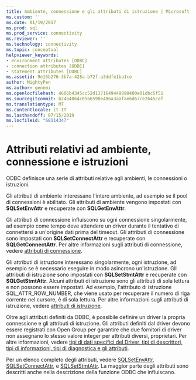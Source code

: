 ```yaml
---
title: Ambiente, connessione e gli attributi di istruzione | Microsoft Docs
ms.custom: ''
ms.date: 01/19/2017
ms.prod: sql
ms.prod_service: connectivity
ms.reviewer: ''
ms.technology: connectivity
ms.topic: conceptual
helpviewer_keywords:
- environment attributes [ODBC]
- connection attributes [ODBC]
- statement attributes [ODBC]
ms.assetid: 9e15b276-3b7a-428a-b72f-a3ddfe1ba1ce
author: MightyPen
ms.author: genemi
ms.openlocfilehash: 4606b4345cc52d1371649449890400e01dbc5f51
ms.sourcegitcommit: b2464064c0566590e486a3aafae6d67ce2645cef
ms.translationtype: MT
ms.contentlocale: it-IT
ms.lasthandoff: 07/15/2019
ms.locfileid: "68114347"
---
```

# <a name="environment-connection-and-statement-attributes"></a>Attributi relativi ad ambiente, connessione e istruzioni
ODBC definisce una serie di attributi relative agli ambienti, le connessioni o istruzioni.  
  
 Gli attributi di ambiente interessano l'intero ambiente, ad esempio se il pool di connessioni è abilitato. Gli attributi di ambiente vengono impostati con **SQLSetEnvAttr** e recuperate con **SQLGetEnvAttr**.  
  
 Gli attributi di connessione influiscono su ogni connessione singolarmente, ad esempio come tempo deve attendere un driver durante il tentativo di connettersi a un'origine dati prima del timeout. Gli attributi di connessione sono impostati con **SQLSetConnectAttr** e recuperate con **SQLGetConnectAttr**. Per altre informazioni sugli attributi di connessione, vedere [attributi di connessione](../../../odbc/reference/develop-app/connection-attributes.md).  
  
 Gli attributi di istruzione interessano singolarmente, ogni istruzione, ad esempio se è necessario eseguire in modo asincrono un'istruzione. Gli attributi di istruzione sono impostati con **SQLSetStmtAttr** e recuperate con **SQLGetStmtAttr**. Alcuni attributi di istruzione sono gli attributi di sola lettura e non possono essere impostati. Ad esempio, l'attributo di istruzione SQL_ATTR_ROW_NUMBER, che viene usato per recuperare il numero di riga corrente nel cursore, è di sola lettura. Per altre informazioni sugli attributi di istruzione, vedere [attributi di istruzione](../../../odbc/reference/develop-app/statement-attributes.md).  
  
 Oltre agli attributi definiti da ODBC, è possibile definire un driver la propria connessione e gli attributi di istruzione. Gli attributi definiti dal driver devono essere registrati con Open Group per garantire che due fornitori di driver non assegnano lo stesso valore integer per attributi diversi, proprietari. Per altre informazioni, vedere [tipi di dati specifici del Driver, tipi di descrittori, tipi di informazioni, tipi di diagnostica e gli attributi](../../../odbc/reference/develop-app/driver-specific-data-types-descriptor-information-diagnostic.md).  
  
 Per un elenco completo degli attributi, vedere [SQLSetEnvAttr](../../../odbc/reference/syntax/sqlsetenvattr-function.md), [SQLSetConnectAttr](../../../odbc/reference/syntax/sqlsetconnectattr-function.md), e [SQLSetStmtAttr](../../../odbc/reference/syntax/sqlsetstmtattr-function.md). La maggior parte degli attributi sono descritti anche nella descrizione della funzione ODBC che influiscano.
